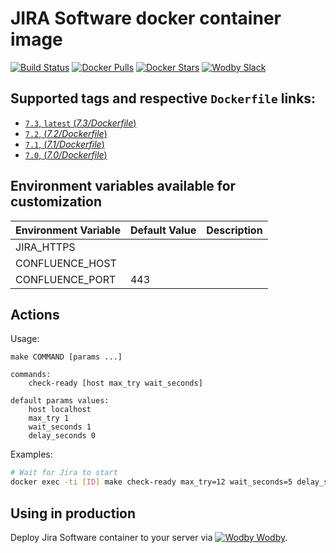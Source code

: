 # JIRA Software docker container image

[![Build Status](https://travis-ci.org/wodby/jira.svg?branch=master)](https://travis-ci.org/wodby/jira)
[![Docker Pulls](https://img.shields.io/docker/pulls/wodby/jira.svg)](https://hub.docker.com/r/wodby/jira)
[![Docker Stars](https://img.shields.io/docker/stars/wodby/jira.svg)](https://hub.docker.com/r/wodby/jira)
[![Wodby Slack](http://slack.wodby.com/badge.svg)](http://slack.wodby.com)

## Supported tags and respective `Dockerfile` links:

- [`7.3`, `latest` (*7.3/Dockerfile*)](https://github.com/wodby/jira/tree/master/7.3/Dockerfile)
- [`7.2`, (*7.2/Dockerfile*)](https://github.com/wodby/jira/tree/master/7.2/Dockerfile)
- [`7.1`, (*7.1/Dockerfile*)](https://github.com/wodby/jira/tree/master/7.1/Dockerfile)
- [`7.0`, (*7.0/Dockerfile*)](https://github.com/wodby/jira/tree/master/7.0/Dockerfile)

## Environment variables available for customization

| Environment Variable | Default Value | Description |
| -------------------- | ------------- | ----------- |
| JIRA_HTTPS      |     | |
| CONFLUENCE_HOST |     | |
| CONFLUENCE_PORT | 443 | |

## Actions

Usage:
```
make COMMAND [params ...]

commands:
    check-ready [host max_try wait_seconds]
 
default params values:
    host localhost
    max_try 1
    wait_seconds 1
    delay_seconds 0
```

Examples:

```bash
# Wait for Jira to start
docker exec -ti [ID] make check-ready max_try=12 wait_seconds=5 delay_seconds=20 -f /usr/local/bin/actions.mk
```

## Using in production

Deploy Jira Software container to your server via [![Wodby](https://www.google.com/s2/favicons?domain=wodby.com) Wodby](https://wodby.com).
